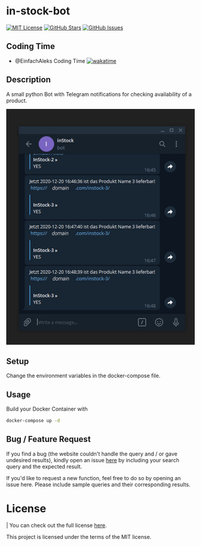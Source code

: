 # in-stock-bot

[![MIT License](https://img.shields.io/github/license/MayNiklas/in-stock-bot.svg)](LICENSE)
[![GitHub Stars](https://img.shields.io/github/stars/MayNiklas/in-stock-bot.svg)](stargazers) [![GitHub Issues](https://img.shields.io/github/issues/MayNiklas/in-stock-bot.svg)](issues)


## Coding Time

* @EinfachAleks Coding Time [![wakatime](https://wakatime.com/badge/github/MayNiklas/in-stock-bot.svg)](https://wakatime.com/badge/github/MayNiklas/in-stock-bot)

## Description
A small python Bot with Telegram notifications for checking availability of a product.

![Chat Preview](./inStockBot.jpg)

## Setup

Change the environment variables in the docker-compose file.

## Usage

Build your Docker Container with

```sh
docker-compose up -d
```

## Bug / Feature Request

If you find a bug (the website couldn't handle the query and / or gave undesired results), kindly open an issue [here](issues) by including your search query and the expected result.

If you'd like to request a new function, feel free to do so by opening an issue here. Please include sample queries and their corresponding results.

# License

| You can check out the full license [here](LICENSE).

This project is licensed under the terms of the MIT license.

[instockbot]: https://github.com/MayNiklas/in-stock-bot
[stargazers]: https://github.com/MayNiklas/in-stock-bot/stargazers
[license]: https://github.com/MayNiklas/in-stock-bot/LICENSE
[issues]: https://github.com/MayNiklas/in-stock-bot/issues
